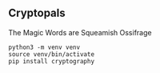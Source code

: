Cryptopals
----------

The Magic Words are Squeamish Ossifrage

    python3 -m venv venv
    source venv/bin/activate
    pip install cryptography
